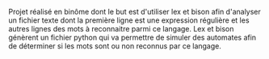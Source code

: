 Projet réalisé en binôme dont le but est d'utiliser lex et bison afin d'analyser un fichier texte dont la première ligne est une expression régulière et les autres lignes des mots à reconnaitre parmi ce langage.
Lex et bison génèrent un fichier python qui va permettre de simuler des automates afin de déterminer si les mots sont ou non reconnus par ce langage.
